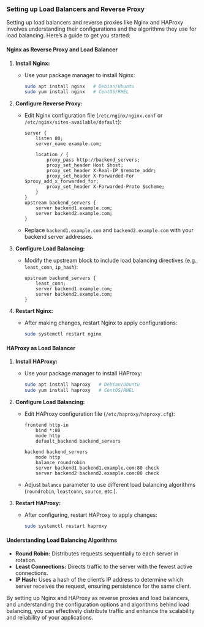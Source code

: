 ### Setting up Load Balancers and Reverse Proxy

Setting up load balancers and reverse proxies like Nginx and HAProxy involves understanding their configurations and the algorithms they use for load balancing. Here’s a guide to get you started:

#### Nginx as Reverse Proxy and Load Balancer

1. **Install Nginx:**
   - Use your package manager to install Nginx:
     ```bash
     sudo apt install nginx   # Debian/Ubuntu
     sudo yum install nginx   # CentOS/RHEL
     ```

2. **Configure Reverse Proxy:**
   - Edit Nginx configuration file (`/etc/nginx/nginx.conf` or `/etc/nginx/sites-available/default`):
     ```nginx
     server {
         listen 80;
         server_name example.com;
     
         location / {
             proxy_pass http://backend_servers;
             proxy_set_header Host $host;
             proxy_set_header X-Real-IP $remote_addr;
             proxy_set_header X-Forwarded-For $proxy_add_x_forwarded_for;
             proxy_set_header X-Forwarded-Proto $scheme;
         }
     }
     upstream backend_servers {
         server backend1.example.com;
         server backend2.example.com;
     }
     ```
   - Replace `backend1.example.com` and `backend2.example.com` with your backend server addresses.

3. **Configure Load Balancing:**
   - Modify the upstream block to include load balancing directives (e.g., `least_conn`, `ip_hash`):
     ```nginx
     upstream backend_servers {
         least_conn;
         server backend1.example.com;
         server backend2.example.com;
     }
     ```

4. **Restart Nginx:**
   - After making changes, restart Nginx to apply configurations:
     ```bash
     sudo systemctl restart nginx
     ```

#### HAProxy as Load Balancer

1. **Install HAProxy:**
   - Use your package manager to install HAProxy:
     ```bash
     sudo apt install haproxy   # Debian/Ubuntu
     sudo yum install haproxy   # CentOS/RHEL
     ```

2. **Configure Load Balancing:**
   - Edit HAProxy configuration file (`/etc/haproxy/haproxy.cfg`):
     ```haproxy
     frontend http-in
         bind *:80
         mode http
         default_backend backend_servers
     
     backend backend_servers
         mode http
         balance roundrobin
         server backend1 backend1.example.com:80 check
         server backend2 backend2.example.com:80 check
     ```
   - Adjust `balance` parameter to use different load balancing algorithms (`roundrobin`, `leastconn`, `source`, etc.).

3. **Restart HAProxy:**
   - After configuring, restart HAProxy to apply changes:
     ```bash
     sudo systemctl restart haproxy
     ```

#### Understanding Load Balancing Algorithms

- **Round Robin:** Distributes requests sequentially to each server in rotation.
- **Least Connections:** Directs traffic to the server with the fewest active connections.
- **IP Hash:** Uses a hash of the client’s IP address to determine which server receives the request, ensuring persistence for the same client.

By setting up Nginx and HAProxy as reverse proxies and load balancers, and understanding the configuration options and algorithms behind load balancing, you can effectively distribute traffic and enhance the scalability and reliability of your applications.
